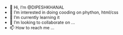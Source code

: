 - 👋 Hi, I’m @DIPESHKHANAL
- 👀 I’m interested in doing cooding on phython, html/css
- 🌱 I’m currently learning it
- 💞️ I’m looking to collaborate on ...
- 📫 How to reach me ...

<!---
DIPESHKHANAL7/DIPESHKHANAL7 is a ✨ special ✨ repository because its `README.md` (this file) appears on your GitHub profile.
You can click the Preview link to take a look at your changes.
--->
